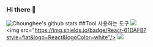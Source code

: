 ### Hi there 👋
![Chounghee's github stats](https://github-readme-stats.vercel.app/api?username=Chounghee&show_icons=true)
##Tool
사용하는 도구
<img src="Python" src="https://img.shields.io/badge/Python-3766AB?style=flat-square&logo=Python&logoColor=white"/>
<img src="https://img.shields.io/badge/React-61DAFB?style=flat&logo=React&logoColor=white"/>
<img src="https://img.shields.io/badge/Android-3DDC84?style=flat-square&logo=Android&logoColor=white"/>
<!--
**Chounghee/Chounghee** is a ✨ _special_ ✨ repository because its `README.md` (this file) appears on your GitHub profile.



[![Top Langs](https://github-readme-stats.vercel.app/api/top-langs/?username=Chounghee&layout=compact)](https://github.com/Chounghee/github-readme-stats)

Here are some ideas to get you started:

- 🔭 I’m currently working on ...
- 🌱 I’m currently learning ...
- 👯 I’m looking to collaborate on ...
- 🤔 I’m looking for help with ...
- 💬 Ask me about ...
- 📫 How to reach me: ...
- 😄 Pronouns: ...
- ⚡ Fun fact: ...
-->
